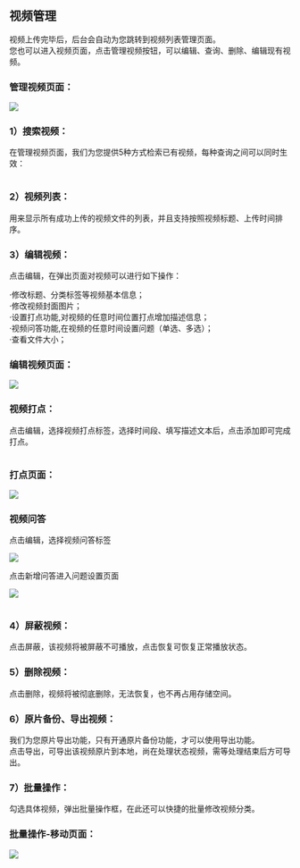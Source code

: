 ## 视频管理

视频上传完毕后，后台会自动为您跳转到视频列表管理页面。  
您也可以进入视频页面，点击管理视频按钮，可以编辑、查询、删除、编辑现有视频。

### 管理视频页面：

![](https://doc.bokecc.com/uploadfiles/image/201708/9.png)

### 1）搜索视频：

在管理视频页面，我们为您提供5种方式检索已有视频，每种查询之间可以同时生效：

```

```

### 2）视频列表：

用来显示所有成功上传的视频文件的列表，并且支持按照视频标题、上传时间排序。

### 3）编辑视频：

点击编辑，在弹出页面对视频可以进行如下操作：

·修改标题、分类标签等视频基本信息；  
·修改视频封面图片；  
·设置打点功能,对视频的任意时间位置打点增加描述信息；  
·视频问答功能,在视频的任意时间设置问题（单选、多选）；  
·查看文件大小；

### 编辑视频页面：

![](https://doc.bokecc.com/uploadfiles/image/201708/10.png)

### 视频打点：

点击编辑，选择视频打点标签，选择时间段、填写描述文本后，点击添加即可完成打点。

```

```

### 打点页面：

![](https://doc.bokecc.com/uploadfiles/image/201708/12.png)

### 视频问答

点击编辑，选择视频问答标签

![](https://doc.bokecc.com/uploadfiles/image/201708/13.png)

点击新增问答进入问题设置页面

![](https://doc.bokecc.com/uploadfiles/image/201708/14.png)

```

```

### 4）屏蔽视频：

点击屏蔽，该视频将被屏蔽不可播放，点击恢复可恢复正常播放状态。

### 5）删除视频：

点击删除，视频将被彻底删除，无法恢复，也不再占用存储空间。

### 6）原片备份、导出视频：

我们为您原片导出功能，只有开通原片备份功能，才可以使用导出功能。  
点击导出，可导出该视频原片到本地，尚在处理状态视频，需等处理结束后方可导出。

### 7）批量操作：

勾选具体视频，弹出批量操作框，在此还可以快捷的批量修改视频分类。

### 批量操作-移动页面：

![](https://doc.bokecc.com/uploadfiles/image/201605/6.png)

